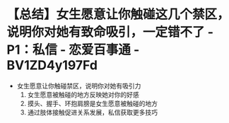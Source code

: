 # 【总结】女生愿意让你触碰这几个禁区，说明你对她有致命吸引，一定错不了 - P1：私信 - 恋爱百事通 - BV1ZD4y197Fd

-   女生愿意让你触碰禁区，说明你对她有吸引力
    1.  女生愿意被触碰的地方反映她对你的好感
    2.  摸头、握手、环抱肩膀是女生愿意被触碰的地方
    3.  通过肢体接触促进关系发展，私信获取更多技巧
